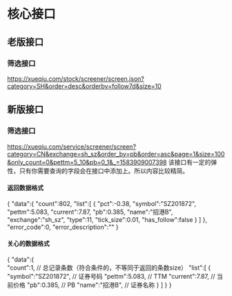 # 核心接口

## 老版接口
### 筛选接口
https://xueqiu.com/stock/screener/screen.json?category=SH&order=desc&orderby=follow7d&size=10

## 新版接口
### 筛选接口
https://xueqiu.com/service/screener/screen?category=CN&exchange=sh_sz&order_by=pb&order=asc&page=1&size=100&only_count=0&pettm=5_10&pb=0_1&_=1583909007398
该接口有一定的弹性，只有你需要查询的字段会在接口中添加上。所以内容比较精简。
#### 返回数据格式
{
    "data":{
        "count":802,
        "list":[
            {
                "pct":-0.38,
                "symbol":"SZ201872",
                "pettm":5.083,
                "current":7.87,
                "pb":0.385,
                "name":"招港B",
                "exchange":"sh_sz",
                "type":11,
                "tick_size":0.01,
                "has_follow":false
            }
        ]
    },
    "error_code":0,
    "error_description":""
}
#### 关心的数据格式
{
    "data":{      
        "count":1,                     // 总记录条数（符合条件的，不等同于返回的条数size）
        "list":[
            {
                "symbol":"SZ201872",   // 证券号码
                "pettm":5.083,         // TTM
                "current":7.87,        // 当前价格
                "pb":0.385,            // PB
                "name":"招港B",         // 证券名称
            }
        ]
    }
}

